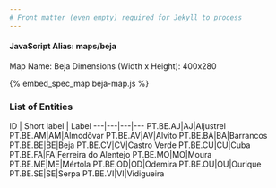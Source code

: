 ```yaml
---
# Front matter (even empty) required for Jekyll to process
---
```


#### JavaScript Alias: maps/beja

Map Name: Beja
Dimensions (Width x Height): 400x280



{% embed_spec_map beja-map.js %}

### List of Entities

ID | Short label | Label
---|---|---|---
PT.BE.AJ|AJ|Aljustrel
PT.BE.AM|AM|Almodôvar
PT.BE.AV|AV|Alvito
PT.BE.BA|BA|Barrancos
PT.BE.BE|BE|Beja
PT.BE.CV|CV|Castro Verde
PT.BE.CU|CU|Cuba
PT.BE.FA|FA|Ferreira do Alentejo
PT.BE.MO|MO|Moura
PT.BE.ME|ME|Mértola
PT.BE.OD|OD|Odemira
PT.BE.OU|OU|Ourique
PT.BE.SE|SE|Serpa
PT.BE.VI|VI|Vidigueira

